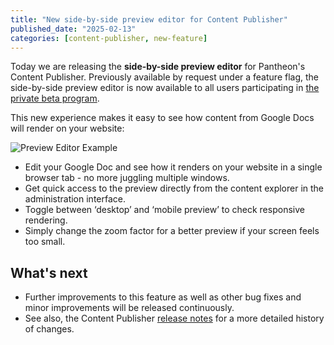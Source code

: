 ```yaml
---
title: "New side-by-side preview editor for Content Publisher"
published_date: "2025-02-13"
categories: [content-publisher, new-feature]
---
```

Today we are releasing the **side-by-side preview editor** for Pantheon's Content Publisher. Previously available by request under a feature flag, the side-by-side preview editor is now available to all users participating in [the private beta program](https://pantheon.io/platform/content-publisher#beta).

This new experience makes it easy to see how content from Google Docs will render on your website:

![Preview Editor Example](https://cdn.prod.pcc.pantheon.io/bXl9A4Dif2o3vA4YetBQ/GGPWyzsBLg5rSNNLhTiD)

- Edit your Google Doc and see how it renders on your website in a single browser tab - no more juggling multiple windows.
- Get quick access to the preview directly from the content explorer in the administration interface.
- Toggle between ‘desktop’ and ‘mobile preview’ to check responsive rendering.
- Simply change the zoom factor for a better preview if your screen feels too small.


## What's next

- Further improvements to this feature as well as other bug fixes and minor improvements will be released continuously.
- See also, the Content Publisher [release notes](https://pcc.pantheon.io/docs/release-notes) for a more detailed history of changes.